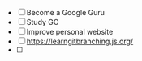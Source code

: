 - [ ] Become a Google Guru
- [ ] Study GO
- [ ] Improve personal website
- [ ] https://learngitbranching.js.org/
- [ ] 